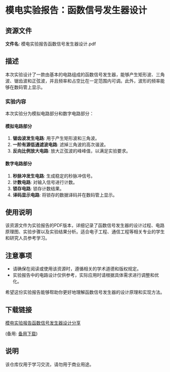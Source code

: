 # 模电实验报告：函数信号发生器设计

## 资源文件

**文件名**: 模电实验报告函数信号发生器设计.pdf

## 描述

本次实验设计了一款由基本的电路组成的函数信号发生器，能够产生矩形波、三角波、锯齿波和正弦波，并且频率和占空比在一定范围内可调。此外，波形的频率能够在数码管上显示。

### 实验内容

本次实验分为模拟电路部分和数字电路部分：

#### 模拟电路部分

1. **锯齿波发生电路**: 用于产生矩形波和三角波。
2. **一阶有源低通滤波电路**: 滤掉三角波的高次谐波。
3. **反向比例放大电路**: 放大正弦波的峰峰值，以满足实验要求。

#### 数字电路部分

1. **秒脉冲发生电路**: 生成稳定的秒脉冲信号。
2. **计数电路**: 对输入信号进行计数。
3. **锁存电路**: 锁存计数结果。
4. **译码显示电路**: 将锁存的数据译码并在数码管上显示。

## 使用说明

该资源文件为实验报告的PDF版本，详细记录了函数信号发生器的设计过程、电路原理图、实验步骤以及实验结果分析。适合电子工程、通信工程等相关专业的学生和研究人员参考学习。

## 注意事项

- 请确保在阅读或使用该资源时，遵循相关的学术道德和版权规定。
- 实验报告中的电路设计仅供参考，实际应用时请根据具体需求进行调整和优化。

希望这份实验报告能够帮助你更好地理解函数信号发生器的设计原理和实现方法。

## 下载链接
[模电实验报告函数信号发生器设计分享](https://pan.quark.cn/s/5d9f4783ada4) 

(备用: [备用下载](https://pan.baidu.com/s/15ErZJYJfuxCizYrNT8wlrQ?pwd=1234))

## 说明

该仓库仅用于学习交流，请勿用于商业用途。
